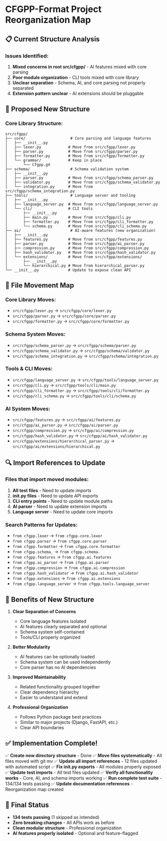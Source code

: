 # CFGPP-Format Project Reorganization Map

## 📋 Current Structure Analysis

### Issues Identified:
1. **Mixed concerns in root src/cfgpp/** - AI features mixed with core parsing
2. **Poor module organization** - CLI tools mixed with core library
3. **Unclear separation** - Schema, AI, and core parsing not properly separated
4. **Extension pattern unclear** - AI extensions should be pluggable

## 🎯 Proposed New Structure

### Core Library Structure:
```
src/cfgpp/
├── core/                    # Core parsing and language features
│   ├── __init__.py
│   ├── lexer.py            # Move from src/cfgpp/lexer.py
│   ├── parser.py           # Move from src/cfgpp/parser.py
│   ├── formatter.py        # Move from src/cfgpp/formatter.py
│   └── grammar/            # Keep in place
│       └── Cfgpp.g4
├── schema/                  # Schema validation system
│   ├── __init__.py
│   ├── parser.py           # Move from src/cfgpp/schema_parser.py
│   ├── validator.py        # Move from src/cfgpp/schema_validator.py
│   └── integration.py      # Move from src/cfgpp/schema_integration.py
├── tools/                   # Language server and tooling
│   ├── __init__.py
│   ├── language_server.py  # Move from src/cfgpp/language_server.py
│   └── cli/                # CLI tools
│       ├── __init__.py
│       ├── main.py         # Move from src/cfgpp/cli.py
│       ├── formatter.py    # Move from src/cfgpp/cli_formatter.py
│       └── schema.py       # Move from src/cfgpp/cli_schema.py
├── ai/                      # AI-aware features (new organization)
│   ├── __init__.py
│   ├── features.py         # Move from src/cfgpp/features.py
│   ├── parser.py           # Move from src/cfgpp/ai_parser.py
│   ├── compression.py      # Move from src/cfgpp/compression.py
│   ├── hash_validator.py   # Move from src/cfgpp/hash_validator.py
│   └── extensions/         # Move from src/cfgpp/extensions/
│       ├── __init__.py
│       └── hierarchical.py # Move from hierarchical_parser.py
└── __init__.py             # Update to expose clean API
```

## 📝 File Movement Map

### Core Library Moves:
- `src/cfgpp/lexer.py` → `src/cfgpp/core/lexer.py`
- `src/cfgpp/parser.py` → `src/cfgpp/core/parser.py`
- `src/cfgpp/formatter.py` → `src/cfgpp/core/formatter.py`

### Schema System Moves:
- `src/cfgpp/schema_parser.py` → `src/cfgpp/schema/parser.py`
- `src/cfgpp/schema_validator.py` → `src/cfgpp/schema/validator.py`
- `src/cfgpp/schema_integration.py` → `src/cfgpp/schema/integration.py`

### Tools & CLI Moves:
- `src/cfgpp/language_server.py` → `src/cfgpp/tools/language_server.py`
- `src/cfgpp/cli.py` → `src/cfgpp/tools/cli/main.py`
- `src/cfgpp/cli_formatter.py` → `src/cfgpp/tools/cli/formatter.py`
- `src/cfgpp/cli_schema.py` → `src/cfgpp/tools/cli/schema.py`

### AI System Moves:
- `src/cfgpp/features.py` → `src/cfgpp/ai/features.py`
- `src/cfgpp/ai_parser.py` → `src/cfgpp/ai/parser.py`
- `src/cfgpp/compression.py` → `src/cfgpp/ai/compression.py`
- `src/cfgpp/hash_validator.py` → `src/cfgpp/ai/hash_validator.py`
- `src/cfgpp/extensions/hierarchical_parser.py` → `src/cfgpp/ai/extensions/hierarchical.py`

## 🔍 Import References to Update

### Files that import moved modules:
1. **All test files** - Need to update imports
2. **__init__.py files** - Need to update API exports
3. **CLI entry points** - Need to update module paths
4. **AI parser** - Need to update extension imports
5. **Language server** - Need to update core imports

### Search Patterns for Updates:
- `from cfgpp.lexer` → `from cfgpp.core.lexer`
- `from cfgpp.parser` → `from cfgpp.core.parser`
- `from cfgpp.formatter` → `from cfgpp.core.formatter`
- `from cfgpp.schema_` → `from cfgpp.schema.`
- `from cfgpp.features` → `from cfgpp.ai.features`
- `from cfgpp.ai_parser` → `from cfgpp.ai.parser`
- `from cfgpp.compression` → `from cfgpp.ai.compression`
- `from cfgpp.hash_validator` → `from cfgpp.ai.hash_validator`
- `from cfgpp.extensions` → `from cfgpp.ai.extensions`
- `from cfgpp.language_server` → `from cfgpp.tools.language_server`

## 🎯 Benefits of New Structure

1. **Clear Separation of Concerns**
   - Core language features isolated
   - AI features clearly separated and optional
   - Schema system self-contained
   - Tools/CLI properly organized

2. **Better Modularity**
   - AI features can be optionally loaded
   - Schema system can be used independently
   - Core parser has no AI dependencies

3. **Improved Maintainability**
   - Related functionality grouped together
   - Clear dependency hierarchy
   - Easier to understand and extend

4. **Professional Organization**
   - Follows Python package best practices
   - Similar to major projects (Django, FastAPI, etc.)
   - Clear API boundaries

## ✅ Implementation Complete!

✅ **Create new directory structure** - Done
✅ **Move files systematically** - All files moved with git mv
✅ **Update all import references** - 12 files updated with automated script
✅ **Fix __init__.py exports** - All modules properly exposed
✅ **Update test imports** - All test files updated
✅ **Verify all functionality works** - Core, AI, and schema imports working
✅ **Run complete test suite** - 134/134 tests passing
✅ **Update documentation references** - Reorganization map created

## 🎯 Final Status
- **134 tests passing** (1 skipped as intended)
- **Zero breaking changes** - All APIs work as before
- **Clean modular structure** - Professional organization
- **AI features properly isolated** - Optional and feature-flagged
